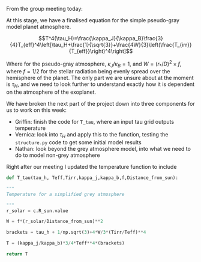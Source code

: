 From the group meeting today: 

At this stage, we have a finalised equation for the simple pseudo-gray model planet atmosphere.

$$T^4(\tau_H)=\frac{\kappa_J}{\kappa_B}\frac{3}{4}T_{eff}^4\left[\tau_H+\frac{1}{\sqrt{3}}+\frac{4W}{3}\left(\frac{T_{irr}}{T_{eff}}\right)^4\right]$$

Where for the pseudo-gray atmosphere, $\kappa_J/\kappa_B=1$, and $W=(r_\ast/D)^2\times{f}$, where $f=1/2$ for the stellar radiation being evenly spread over the hemisphere of the planet. The only part we are unsure about at the moment is $\tau_H$, and we need to look further to understand exactly how it is dependent on the atmosphere of the exoplanet.

We have broken the next part of the project down into three components for us to work on this week:

- Griffin: finish the code for `T_tau`, where an input tau grid outputs temperature
- Vernica: look into $\tau_H$ and apply this to the function, testing the `structure.py` code to get some initial model results
- Nathan: look beyond the grey atmosphere model, into what we need to do to model non-grey atmosphere


Right after our meeting I updated the temperature function to include 

```python
def T_tau(tau_h, Teff,Tirr,kappa_j,kappa_b,f,Distance_from_sun):

"""
Temperature for a simplified grey atmosphere

"""
r_solar = c.R_sun.value

W = f*(r_solar/Distance_from_sun)**2

brackets = tau_h + 1/np.sqrt(3)+4*W/3*(Tirr/Teff)**4

T = (kappa_j/kappa_b)*3/4*Teff**4*(brackets)

return T
```